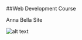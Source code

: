 ##Web Development Course

Anna Bella Site 

![alt text](https://github.com/jhonathahandz/DevCourse/blob/master/imgs/annabelasite.png)
